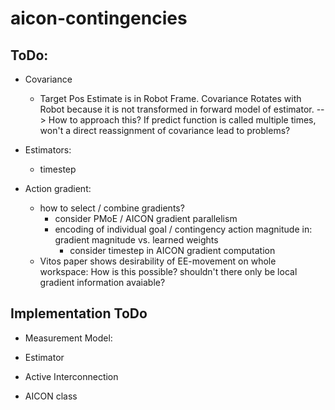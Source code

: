 # aicon-contingencies

## ToDo:

- Covariance
    - Target Pos Estimate is in Robot Frame. Covariance Rotates with Robot because it is not transformed in forward model of estimator. --> How to approach this? If predict function is called multiple times, won't a direct reassignment of covariance lead to problems?

- Estimators:
    - timestep

- Action gradient:
    - how to select / combine gradients?
        - consider PMoE / AICON gradient parallelism
        - encoding of individual goal / contingency action magnitude in: gradient magnitude vs. learned weights
            - consider timestep in AICON gradient computation
    - Vitos paper shows desirability of EE-movement on whole workspace: How is this possible? shouldn't there only be local gradient information avaiable?

## Implementation ToDo

- Measurement Model:


- Estimator


- Active Interconnection


- AICON class